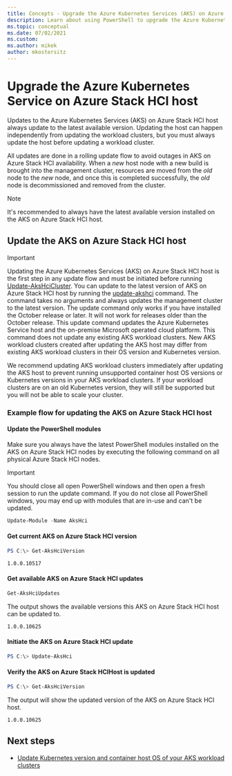 ```yaml
---
title: Concepts - Upgrade the Azure Kubernetes Services (AKS) on Azure Stack HCI host using PowerShell
description: Learn about using PowerShell to upgrade the Azure Kubernetes Service (AKS) on Azure Stack HCI host.
ms.topic: conceptual
ms.date: 07/02/2021
ms.custom: 
ms.author: mikek
author: mkostersitz
---
```


# Upgrade the Azure Kubernetes Service on Azure Stack HCI host

Updates to the Azure Kubernetes Services (AKS) on Azure Stack HCI host always update to the latest available version. Updating the host can happen independently from updating the workload clusters, but you must always update the host before updating a workload cluster.

All updates are done in a rolling update flow to avoid outages in AKS on Azure Stack HCI availability. When a _new_ host node with a new build is brought into the management cluster, resources are moved from the _old_ node to the _new_ node, and once this is completed successfully, the _old_ node is decommissioned and removed from the cluster.

> [!Note]
> It's recommended to always have the latest available version installed on the AKS on Azure Stack HCI host.

## Update the AKS on Azure Stack HCI host

> [!Important]
> Updating the Azure Kubernetes Services (AKS) on Azure Stack HCI host is the first step in any update flow and must be initiated before running [Update-AksHciCluster](update-akshcicluster.md). You can update to the latest version of AKS on Azure Stack HCI host by running the [update-akshci](./update-akshci.md) command. The command takes no arguments and always updates the management cluster to the latest version. The update command only works if you have installed the October release or later. It will not work for releases older than the October release. This update command updates the Azure Kubernetes Service host and the on-premise Microsoft operated cloud platform. This command does not update any existing AKS workload clusters. New AKS workload clusters created after updating the AKS host may differ from existing AKS workload clusters in their OS version and Kubernetes version.

We recommend updating AKS workload clusters immediately after updating the AKS host to prevent running unsupported container host OS versions or Kubernetes versions in your AKS workload clusters. If your workload clusters are on an old Kubernetes version, they will still be supported but you will not be able to scale your cluster. 

### Example flow for updating the AKS on Azure Stack HCI host

#### Update the PowerShell modules

Make sure you always have the latest PowerShell modules installed on the AKS on Azure Stack HCI nodes by executing the following command on all physical Azure Stack HCI nodes. 

> [!Important]
> You should close all open PowerShell windows and then open a fresh session to run the update command. If you do not close all PowerShell windows, you may end up with modules that are in-use and can't be updated.

```powershell
Update-Module -Name AksHci
```

#### Get current AKS on Azure Stack HCI version

```powershell
PS C:\> Get-AksHciVersion                    
```

```output
1.0.0.10517
```

#### Get available AKS on Azure Stack HCI updates

```powershell
Get-AksHciUpdates
```

The output shows the available versions this AKS on Azure Stack HCI host can be updated to.

```output
1.0.0.10625
```

#### Initiate the AKS on Azure Stack HCI update

```powershell
PS C:\> Update-AksHci
```

#### Verify the AKS on Azure Stack HCIHost is updated

```powershell
PS C:\> Get-AksHciVersion
```

The output will show the updated version of the AKS on Azure Stack HCI host.

```output
1.0.0.10625
```

## Next steps

- [Update Kubernetes version and container host OS of your AKS workload clusters](upgrade.md)



<!-- LINKS - external -->


<!-- LINKS - internal -->